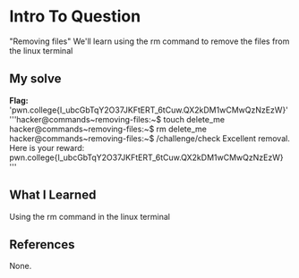 # Intro To Question
"Removing files"
We'll learn using the rm command to remove the files from the linux terminal 
## My solve
**Flag:** 'pwn.college{I_ubcGbTqY2O37JKFtERT_6tCuw.QX2kDM1wCMwQzNzEzW}'
'''hacker@commands~removing-files:~$ touch delete_me
hacker@commands~removing-files:~$ rm delete_me
hacker@commands~removing-files:~$  /challenge/check
Excellent removal. Here is your reward:
pwn.college{I_ubcGbTqY2O37JKFtERT_6tCuw.QX2kDM1wCMwQzNzEzW}
'''
## What I Learned
Using the rm command in the linux terminal 
## References
None.
